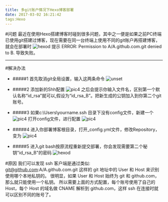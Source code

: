 ```yaml
---
title: 多git账户情况下Hexo博客部署
date: 2017-03-02 16:21:42
tags:Hexo
---
```

#问题
最近在使用Hexo搭建博客时碰到很多问题，其中之一便是如果之前PC终端已使用git搭建过博客，现在需要在同一台终端上使用不同的git账户再搭建博客，就会在部署时
 ![hexod](https://cl.ly/382R3o3v0U3g/1.png)
提示
ERROR: Permission to A/A.github.com.git denied to B.
导致失败。
***
#解决办法
* #####1 首先取消git全局设置，输入这两条命令
 ![unset](https://cl.ly/16293L0h0Q3f/2.png)
	
* #####2 添加新的Shh配置
  ![pic4](https://cl.ly/1N330B1W1W0o/3.png)
之后会提示你输入文件名，区别第一个默认名称“id_rsa”就可以,假设为“id_rsa_B”。把新生成的公钥加入到你第二个git账号。

* #####3 如果c:\Users\yourname\.ssh 目录下没有config文件，新建一个
  ![pic4](https://cl.ly/0n2g1T1H3g3O/4.png)
  打开config文件，进行配置
  ![pic4](https://cl.ly/1m0Q3m3Y3U2G/5.png)

* #####4 进入你部署博客根目录，打开_config.yml文件，修改Repository，变为
  ![pic4](https://cl.ly/2D1s1G3a1o2K/6.png)

* #####5 进入git bash按原流程重新提交部署，你会发现需要第二个秘钥"id_rsa_B"的密码
  ![hexod](https://cl.ly/382R3o3v0U3g/1.png)
  

#原因
我们可以发现 ssh 客户端是通过类似: git@github.com:A/A.github.com.git 这样的 git 地址中的 User 和 Host 来识别使用哪个本地私钥的。 很明显，如果 User 和 Host 始终为 git 和 github.com，那么就只能使用一个私钥。 所以需要上面的方式配置，每个账号使用了自己的 Host，每个 Host 的域名做 CNAME 解析到 github.com，这样 ssh 在连接时就可以区别不同的账号了。